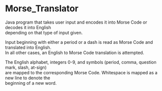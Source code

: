 Morse_Translator
================

Java program that takes user input and encodes it into Morse Code or decodes it into English <br/>
depending on that type of input given. </br>

Input beginning with either a period or a dash is read as Morse Code and translated into English. <br/>
In all other cases, an English to Morse Code translation is attempted.

The English alphabet, integers 0-9, and symbols (period, comma, question mark, slash, at-sign) <br/>
are mapped to the corresponding Morse Code. Whitespace is mapped as a new line to denote the <br/> 
beginning of a new word.